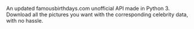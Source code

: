 
 An updated famousbirthdays.com unofficial API made in Python 3. Download all the pictures you want with the corresponding celebrity data, with no hassle.
